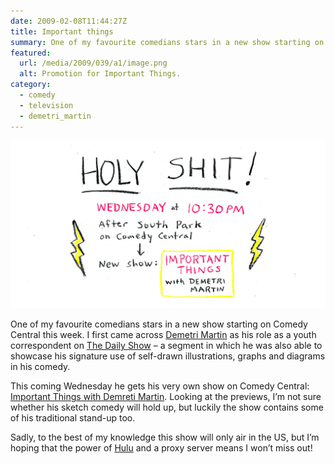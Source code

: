 ```yaml
---
date: 2009-02-08T11:44:27Z
title: Important things
summary: One of my favourite comedians stars in a new show starting on Comedy Central this week.
featured:
  url: /media/2009/039/a1/image.png
  alt: Promotion for Important Things.
category:
  - comedy
  - television
  - demetri_martin
---
```


![Promotion poster for Important Things.](../media/2009/039/a1/image.png)

One of my favourite comedians stars in a new show starting on Comedy Central this week. I first came across [Demetri Martin][1] as his role as a youth correspondent on [The Daily Show][2] – a segment in which he was also able to showcase his signature use of self-drawn illustrations, graphs and diagrams in his comedy.

This coming Wednesday he gets his very own show on Comedy Central: [Important Things with Demreti Martin][3]. Looking at the previews, I’m not sure whether his sketch comedy will hold up, but luckily the show contains some of his traditional stand-up too.

Sadly, to the best of my knowledge this show will only air in the US, but I’m hoping that the power of [Hulu][4] and a proxy server means I won’t miss out!

[1]: https://en.wikipedia.org/wiki/Demetri_Martin
[2]: https://en.wikipedia.org/wiki/The_Daily_Show
[3]: http://www.comedycentral.com/shows/important_things/index.jhtml
[4]: http://hulu.com/
